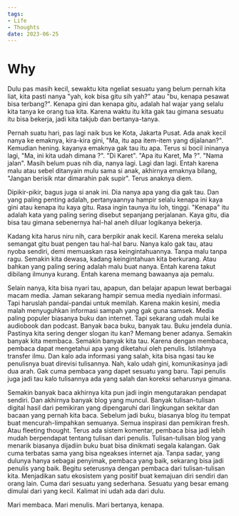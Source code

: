 ```yaml
---
tags:
- Life
- Thoughts
date: 2023-06-25
---
```


# Why

Dulu pas masih kecil, sewaktu kita ngeliat sesuatu yang belum pernah kita liat, kita pasti nanya "yah, kok bisa gitu sih yah?" atau "bu, kenapa pesawat bisa terbang?". Kenapa gini dan kenapa gitu, adalah hal wajar yang selalu kita tanya ke orang tua kita. Karena waktu itu kita gak tau gimana sesuatu itu bisa bekerja, jadi kita takjub dan bertanya-tanya.

Pernah suatu hari, pas lagi naik bus ke Kota, Jakarta Pusat. Ada anak kecil nanya ke emaknya, kira-kira gini, "Ma, itu apa item-item yang dijalanan?". Kemudian hening. kayanya emaknya gak tau itu apa. Terus si bocil ininanya lagi, "Ma, ini kita udah dimana ?". "Di Karet". "Apa itu Karet, Ma ?". "Nama jalan". Masih belum puas nih dia, nanya lagi. Lagi dan lagi. Entah karena malu atau sebel ditanyain mulu sama si anak, akhirnya emaknya bilang, "Jangan berisik ntar dimarahin pak supir". Terus anaknya diem.

Dipikir-pikir, bagus juga si anak ini. Dia nanya apa yang dia gak tau. Dan yang paling penting adalah, pertanyaannya hampir selalu kenapa ini kaya gini atau kenapa itu kaya gitu. Rasa ingin taunya itu loh, tinggi. "Kenapa" itu adalah kata yang paling sering disebut sepanjang perjalanan. Kaya gitu, dia bisa tau gimana sebenernya hal-hal aneh diluar logikanya bekerja.

Kadang kita harus niru nih, cara berpikir anak kecil. Karena mereka selalu semangat gitu buat pengen tau hal-hal baru. Nanya kalo gak tau, atau nyoba sendiri, demi memuaskan rasa keingintahuannya. Tanpa malu tanpa ragu. Semakin kita dewasa, kadang keingintahuan kita berkurang. Atau bahkan yang paling sering adalah malu buat nanya. Entah karena takut dibilang ilmunya kurang. Entah karena memang bawaanya aja pemalu.

Selain nanya, kita bisa nyari tau, apapun, dan belajar apapun lewat berbagai macam media. Jaman sekarang hampir semua media nyediain informasi. Tapi haruslah pandai-pandai untuk memilah. Karena makin kesini, media malah menyuguhkan informasi sampah yang gak guna samsek. Media paling populer biasanya buku dan internet. Tapi sekarang udah mulai ke audiobook dan podcast. Banyak baca buku, banyak tau. Buku jendela dunia. Pastinya kita sering denger slogan itu kan? Memang bener adanya. Semakin banyak kita membaca. Semakin banyak kita tau. Karena dengan membaca, pembaca dapat mengetahui apa yang diketahui oleh penulis. Istilahnya transfer ilmu. Dan kalo ada informasi yang salah, kita bisa ngasi tau ke penulisnya buat direvisi tulisannya. Nah, kalo udah gini, komunikasinya jadi dua arah. Gak cuma pembaca yang dapet sesuatu yang baru. Tapi penulis juga jadi tau kalo tulisannya ada yang salah dan koreksi seharusnya gimana.

Semakin banyak baca akhirnya kita pun jadi ingin mengutarakan pendapat sendiri. Dan akhirnya banyak blog yang muncul. Banyak tulisan-tulisan digital hasil dari pemikiran yang dipengaruhi dari lingkungan sekitar dan bacaan yang pernah kita baca. Sebelum jadi buku, biasanya blog itu tempat buat mencurah-limpahkan semuanya. Semua inspirasi dan pemikiran fresh. Atau fleeting thought. Terus ada sistem komentar, pembaca bisa jadi lebih mudah berpendapat tentang tulisan dari penulis. Tulisan-tulisan blog yang menarik biasanya dijadiin buku buat bisa dinikmati segala kalangan. Gak cuma terbatas sama yang bisa ngeakses internet aja. Tanpa sadar, yang dulunya hanya sebagai penyimak, pembaca yang baik, sekarang bisa jadi penulis yang baik. Begitu seterusnya dengan pembaca dari tulisan-tulisan kita. Menjadikan satu ekosistem yang positif buat kemajuan diri sendiri dan orang lain. Cuma dari sesuatu yang sederhana. Sesuatu yang besar emang dimulai dari yang kecil. Kalimat ini udah ada dari dulu.

Mari membaca. Mari menulis. Mari bertanya, kenapa.